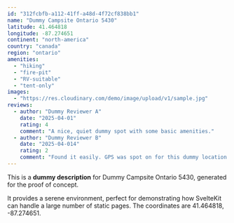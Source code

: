 ```yaml
---
id: "312fcbfb-a112-41ff-a48d-4f72cf838bb1"
name: "Dummy Campsite Ontario 5430"
latitude: 41.464818
longitude: -87.274651
continent: "north-america"
country: "canada"
region: "ontario"
amenities:
  - "hiking"
  - "fire-pit"
  - "RV-suitable"
  - "tent-only"
images:
  - "https://res.cloudinary.com/demo/image/upload/v1/sample.jpg"
reviews:
  - author: "Dummy Reviewer A"
    date: "2025-04-01"
    rating: 4
    comment: "A nice, quiet dummy spot with some basic amenities."
  - author: "Dummy Reviewer B"
    date: "2025-04-014"
    rating: 2
    comment: "Found it easily. GPS was spot on for this dummy location."
---
```


This is a **dummy description** for Dummy Campsite Ontario 5430, generated for the proof of concept.

It provides a serene environment, perfect for demonstrating how SvelteKit can handle a large number of static pages. The coordinates are 41.464818, -87.274651.
